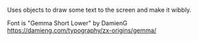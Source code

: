 Uses objects to draw some text to the screen and make it wibbly.

Font is "Gemma Short Lower" by DamienG
https://damieng.com/typography/zx-origins/gemma/